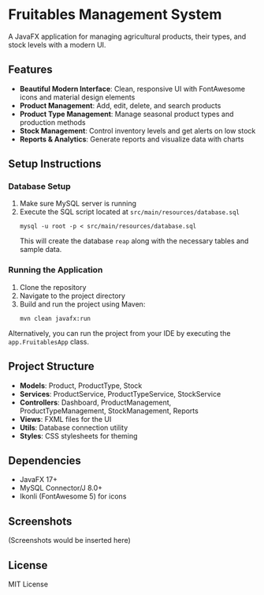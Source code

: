 # Fruitables Management System

A JavaFX application for managing agricultural products, their types, and stock levels with a modern UI.

## Features

- **Beautiful Modern Interface**: Clean, responsive UI with FontAwesome icons and material design elements
- **Product Management**: Add, edit, delete, and search products
- **Product Type Management**: Manage seasonal product types and production methods
- **Stock Management**: Control inventory levels and get alerts on low stock
- **Reports & Analytics**: Generate reports and visualize data with charts

## Setup Instructions

### Database Setup

1. Make sure MySQL server is running
2. Execute the SQL script located at `src/main/resources/database.sql`
   ```
   mysql -u root -p < src/main/resources/database.sql
   ```
   This will create the database `reap` along with the necessary tables and sample data.

### Running the Application

1. Clone the repository
2. Navigate to the project directory
3. Build and run the project using Maven:
   ```
   mvn clean javafx:run
   ```

Alternatively, you can run the project from your IDE by executing the `app.FruitablesApp` class.

## Project Structure

- **Models**: Product, ProductType, Stock
- **Services**: ProductService, ProductTypeService, StockService
- **Controllers**: Dashboard, ProductManagement, ProductTypeManagement, StockManagement, Reports
- **Views**: FXML files for the UI
- **Utils**: Database connection utility
- **Styles**: CSS stylesheets for theming

## Dependencies

- JavaFX 17+
- MySQL Connector/J 8.0+
- Ikonli (FontAwesome 5) for icons

## Screenshots

(Screenshots would be inserted here)

## License

MIT License
